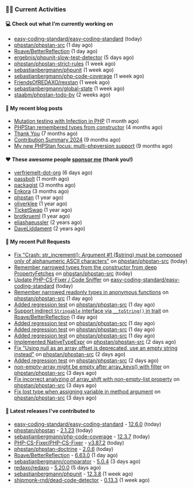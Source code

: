 ### 👨‍💻 Current Activities


#### 💻 Check out what I'm currently working on

- [easy-coding-standard/easy-coding-standard](https://github.com/easy-coding-standard/easy-coding-standard) (today)
- [phpstan/phpstan-src](https://github.com/phpstan/phpstan-src) (1 day ago)
- [Roave/BetterReflection](https://github.com/Roave/BetterReflection) (1 day ago)
- [ergebnis/phpunit-slow-test-detector](https://github.com/ergebnis/phpunit-slow-test-detector) (5 days ago)
- [phpstan/phpstan-strict-rules](https://github.com/phpstan/phpstan-strict-rules) (1 week ago)
- [sebastianbergmann/phpunit](https://github.com/sebastianbergmann/phpunit) (1 week ago)
- [sebastianbergmann/php-code-coverage](https://github.com/sebastianbergmann/php-code-coverage) (1 week ago)
- [FriendsOfREDAXO/rexstan](https://github.com/FriendsOfREDAXO/rexstan) (1 week ago)
- [sebastianbergmann/global-state](https://github.com/sebastianbergmann/global-state) (1 week ago)
- [staabm/phpstan-todo-by](https://github.com/staabm/phpstan-todo-by) (2 weeks ago)


#### 📜 My recent blog posts

- [Mutation testing with Infection in PHP](https://staabm.github.io/2025/08/01/infection-php-mutation-testing.html) (1 month ago)
- [PHPStan remembered types from constructor](https://staabm.github.io/2025/04/15/phpstan-remember-constructor-types.html) (4 months ago)
- [Thank You](https://staabm.github.io/2025/01/24/thank-you.html) (7 months ago)
- [Contribution Summary 2024](https://staabm.github.io/2024/12/11/contribution-summary-2024.html) (9 months ago)
- [My new PHPStan focus: multi-phpversion support](https://staabm.github.io/2024/11/28/phpstan-php-version-in-scope.html) (9 months ago)


#### ❤️ These awesome people [sponsor me](https://github.com/sponsors/staabm) (thank you!)

- [verfriemelt-dot-org](https://github.com/verfriemelt-dot-org) (6 days ago)
- [passbolt](https://github.com/passbolt) (1 month ago)
- [packagist](https://github.com/packagist) (3 months ago)
- [Enkora](https://github.com/Enkora) (3 months ago)
- [phpstan](https://github.com/phpstan) (1 year ago)
- [oliverklee](https://github.com/oliverklee) (1 year ago)
- [TicketSwap](https://github.com/TicketSwap) (1 year ago)
- [brotkrueml](https://github.com/brotkrueml) (1 year ago)
- [eliashaeussler](https://github.com/eliashaeussler) (2 years ago)
- [DaveLiddament](https://github.com/DaveLiddament) (2 years ago)


#### 🔨 My recent Pull Requests

- [Fix &#34;Crash: str_increment(): Argument #1 ($string) must be composed only of alphanumeric ASCII characters&#34;](https://github.com/phpstan/phpstan-src/pull/4316) on [phpstan/phpstan-src](https://github.com/phpstan/phpstan-src) (today)
- [Remember narrowed types from the constructor from deep PropertyFetches](https://github.com/phpstan/phpstan-src/pull/4315) on [phpstan/phpstan-src](https://github.com/phpstan/phpstan-src) (today)
- [Update PHP-CS-Fixer / Code Sniffer](https://github.com/easy-coding-standard/easy-coding-standard/pull/298) on [easy-coding-standard/easy-coding-standard](https://github.com/easy-coding-standard/easy-coding-standard) (today)
- [Remember narrowed readonly types in anonymous functions](https://github.com/phpstan/phpstan-src/pull/4313) on [phpstan/phpstan-src](https://github.com/phpstan/phpstan-src) (1 day ago)
- [Added regression test](https://github.com/phpstan/phpstan-src/pull/4310) on [phpstan/phpstan-src](https://github.com/phpstan/phpstan-src) (1 day ago)
- [Support indirect `Stringable` interface via `__toString()` in trait](https://github.com/Roave/BetterReflection/pull/1524) on [Roave/BetterReflection](https://github.com/Roave/BetterReflection) (1 day ago)
- [Added regression test](https://github.com/phpstan/phpstan-src/pull/4308) on [phpstan/phpstan-src](https://github.com/phpstan/phpstan-src) (1 day ago)
- [Added regression test](https://github.com/phpstan/phpstan-src/pull/4307) on [phpstan/phpstan-src](https://github.com/phpstan/phpstan-src) (1 day ago)
- [Added regression test](https://github.com/phpstan/phpstan-src/pull/4306) on [phpstan/phpstan-src](https://github.com/phpstan/phpstan-src) (1 day ago)
- [Implemented NativeTypeExpr](https://github.com/phpstan/phpstan-src/pull/4302) on [phpstan/phpstan-src](https://github.com/phpstan/phpstan-src) (2 days ago)
- [Fix &#34;Using null as an array offset is deprecated, use an empty string instead&#34;](https://github.com/phpstan/phpstan-src/pull/4301) on [phpstan/phpstan-src](https://github.com/phpstan/phpstan-src) (2 days ago)
- [Added regression test](https://github.com/phpstan/phpstan-src/pull/4300) on [phpstan/phpstan-src](https://github.com/phpstan/phpstan-src) (2 days ago)
- [non-empty-array might be empty after array_keys() with filter](https://github.com/phpstan/phpstan-src/pull/4295) on [phpstan/phpstan-src](https://github.com/phpstan/phpstan-src) (3 days ago)
- [Fix incorrect analyzing of array_shift with non-empty-list property](https://github.com/phpstan/phpstan-src/pull/4294) on [phpstan/phpstan-src](https://github.com/phpstan/phpstan-src) (3 days ago)
- [Fix lost type when assigning variable in method argument](https://github.com/phpstan/phpstan-src/pull/4293) on [phpstan/phpstan-src](https://github.com/phpstan/phpstan-src) (3 days ago)


#### 🔭 Latest releases I've contributed to

- [easy-coding-standard/easy-coding-standard](https://github.com/easy-coding-standard/easy-coding-standard) - [12.6.0](https://github.com/easy-coding-standard/easy-coding-standard/releases/tag/12.6.0) (today)
- [phpstan/phpstan](https://github.com/phpstan/phpstan) - [2.1.23](https://github.com/phpstan/phpstan/releases/tag/2.1.23) (today)
- [sebastianbergmann/php-code-coverage](https://github.com/sebastianbergmann/php-code-coverage) - [12.3.7](https://github.com/sebastianbergmann/php-code-coverage/releases/tag/12.3.7) (today)
- [PHP-CS-Fixer/PHP-CS-Fixer](https://github.com/PHP-CS-Fixer/PHP-CS-Fixer) - [v3.87.2](https://github.com/PHP-CS-Fixer/PHP-CS-Fixer/releases/tag/v3.87.2) (today)
- [phpstan/phpstan-doctrine](https://github.com/phpstan/phpstan-doctrine) - [2.0.6](https://github.com/phpstan/phpstan-doctrine/releases/tag/2.0.6) (today)
- [Roave/BetterReflection](https://github.com/Roave/BetterReflection) - [6.63.0](https://github.com/Roave/BetterReflection/releases/tag/6.63.0) (1 day ago)
- [sebastianbergmann/comparator](https://github.com/sebastianbergmann/comparator) - [5.0.4](https://github.com/sebastianbergmann/comparator/releases/tag/5.0.4) (3 days ago)
- [redaxo/redaxo](https://github.com/redaxo/redaxo) - [5.20.0](https://github.com/redaxo/redaxo/releases/tag/5.20.0) (5 days ago)
- [sebastianbergmann/phpunit](https://github.com/sebastianbergmann/phpunit) - [12.3.8](https://github.com/sebastianbergmann/phpunit/releases/tag/12.3.8) (1 week ago)
- [shipmonk-rnd/dead-code-detector](https://github.com/shipmonk-rnd/dead-code-detector) - [0.13.3](https://github.com/shipmonk-rnd/dead-code-detector/releases/tag/0.13.3) (1 week ago)
